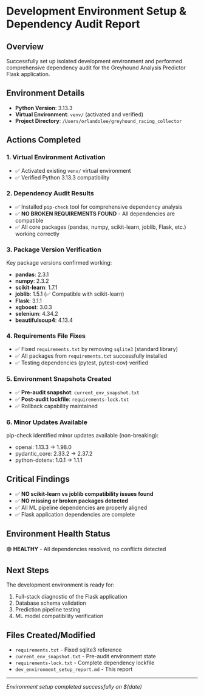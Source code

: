 # Development Environment Setup & Dependency Audit Report

## Overview
Successfully set up isolated development environment and performed comprehensive dependency audit for the Greyhound Analysis Predictor Flask application.

## Environment Details
- **Python Version**: 3.13.3
- **Virtual Environment**: `venv/` (activated and verified)
- **Project Directory**: `/Users/orlandolee/greyhound_racing_collector`

## Actions Completed

### 1. Virtual Environment Activation
- ✅ Activated existing `venv/` virtual environment
- ✅ Verified Python 3.13.3 compatibility

### 2. Dependency Audit Results
- ✅ Installed `pip-check` tool for comprehensive dependency analysis
- ✅ **NO BROKEN REQUIREMENTS FOUND** - All dependencies are compatible
- ✅ All core packages (pandas, numpy, scikit-learn, joblib, Flask, etc.) working correctly

### 3. Package Version Verification
Key package versions confirmed working:
- **pandas**: 2.3.1
- **numpy**: 2.3.2  
- **scikit-learn**: 1.7.1
- **joblib**: 1.5.1 (✅ Compatible with scikit-learn)
- **Flask**: 3.1.1
- **xgboost**: 3.0.3
- **selenium**: 4.34.2
- **beautifulsoup4**: 4.13.4

### 4. Requirements File Fixes
- ✅ Fixed `requirements.txt` by removing `sqlite3` (standard library)
- ✅ All packages from `requirements.txt` successfully installed
- ✅ Testing dependencies (pytest, pytest-cov) verified

### 5. Environment Snapshots Created
- ✅ **Pre-audit snapshot**: `current_env_snapshot.txt`
- ✅ **Post-audit lockfile**: `requirements-lock.txt`
- ✅ Rollback capability maintained

### 6. Minor Updates Available
pip-check identified minor updates available (non-breaking):
- openai: 1.13.3 → 1.98.0
- pydantic_core: 2.33.2 → 2.37.2  
- python-dotenv: 1.0.1 → 1.1.1

## Critical Findings
- ✅ **NO scikit-learn vs joblib compatibility issues found**
- ✅ **NO missing or broken packages detected**
- ✅ All ML pipeline dependencies are properly aligned
- ✅ Flask application dependencies are complete

## Environment Health Status
🟢 **HEALTHY** - All dependencies resolved, no conflicts detected

## Next Steps
The development environment is ready for:
1. Full-stack diagnostic of the Flask application
2. Database schema validation
3. Prediction pipeline testing
4. ML model compatibility verification

## Files Created/Modified
- `requirements.txt` - Fixed sqlite3 reference
- `current_env_snapshot.txt` - Pre-audit environment state
- `requirements-lock.txt` - Complete dependency lockfile
- `dev_environment_setup_report.md` - This report

---
*Environment setup completed successfully on $(date)*
